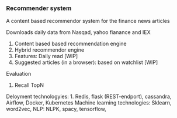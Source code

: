 ### Recommender system

A content based recommendor system for the finance news articles 

Downloads daily data from Nasqad, yahoo fianance and IEX 

1. Content based based recommendation engine
2. Hybrid recommendor engine
3. Features: Daily read [WIP]
4. Suggested articles (in a browser): based on watchlist [WIP]


Evaluation
1. Recall TopN


Deloyment technologyies: 1. Redis, flask (REST-endport), cassandra, Airflow,  Docker, Kubernetes
Machine learning technologies: Sklearn, word2vec, NLP: NLPK, spacy, tensorflow, 

